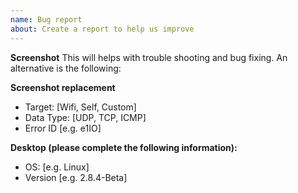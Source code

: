 ```yaml
---
name: Bug report
about: Create a report to help us improve
---
```


**Screenshot**
This will helps with trouble shooting and bug fixing.
An alternative is the following:

**Screenshot replacement**
- Target: [Wifi, Self, Custom]
- Data Type: [UDP, TCP, ICMP]
- Error ID [e.g. e1IO]

**Desktop (please complete the following information):**
 - OS: [e.g. Linux]
 - Version [e.g. 2.8.4-Beta]
